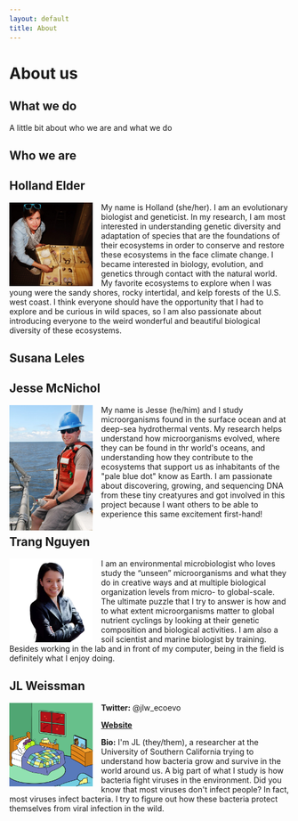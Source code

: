 ```yaml
---
layout: default
title: About
---
```


# About us

## What we do

A little bit about who we are and what we do

## Who we are

## Holland Elder

<img align="left" src="/img/holland.jpg" width="150px" style="padding-right: 15px">

My name is Holland (she/her). I am an evolutionary biologist and geneticist. In my research, I am most interested in understanding genetic diversity and adaptation of species that are the foundations of their ecosystems in order to conserve and restore these ecosystems in the face climate change. I became interested in biology, evolution, and genetics through contact with the natural world. My favorite ecosystems to explore when I was young were the sandy shores, rocky intertidal, and kelp forests of the U.S. west coast. I think everyone should have the opportunity that I had to explore and be curious in wild spaces, so I am also passionate about introducing everyone to the weird wonderful and beautiful biological diversity of these ecosystems.

## Susana Leles

## Jesse McNichol

<img align="left" src="/img/jesse.jpg" width="150px" style="padding-right: 15px">

My name is Jesse (he/him) and I study microorganisms found in the surface ocean and at deep-sea hydrothermal vents. My research helps understand how microorganisms evolved, where they can be found in thr world's oceans, and understanding how they contribute to the ecosystems that support us as inhabitants of the "pale blue dot" know as Earth. I am passionate about discovering, growing, and sequencing DNA from these tiny creatyures and got involved in this project because I want others to be able to experience this same excitement first-hand!

## Trang Nguyen

<img align="left" src="/img/trang.jpg" width="150px" style="padding-right: 15px">

I am an environmental microbiologist who loves study the “unseen” microorganisms and what they do in creative ways and at multiple biological organization levels from micro- to global-scale. The ultimate puzzle that I try to answer is how and to what extent microorganisms matter to global nutrient cyclings by looking at their genetic composition and biological activities. I am also a soil scientist and marine biologist by training. Besides working in the lab and in front of my computer, being in the field is definitely what I enjoy doing.

## JL Weissman

<img align="left" src="/img/sickbacteria.png" width="150px" style="padding-right: 15px">

**Twitter:** @jlw_ecoevo

**[Website](https://jlw-ecoevo.github.io)** 

**Bio:** I'm JL (they/them), a researcher at the University of Southern California trying to understand how bacteria grow and survive in the world around us. A big part of what I study is how bacteria fight viruses in the environment. Did you know that most viruses don't infect people? In fact, most viruses infect bacteria. I try to figure out how these bacteria protect themselves from viral infection in the wild.
